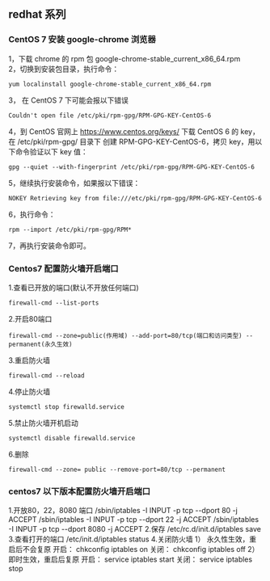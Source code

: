 
## redhat 系列

### CentOS 7 安装 google-chrome 浏览器
1，下载 chrome 的 rpm 包 google-chrome-stable_current_x86_64.rpm       
2，切换到安装包目录，执行命令：        

    yum localinstall google-chrome-stable_current_x86_64.rpm 
3， 在 CentOS 7 下可能会报以下错误  
    
    Couldn't open file /etc/pki/rpm-gpg/RPM-GPG-KEY-CentOS-6    
4，到 CentOS 官网上 https://www.centos.org/keys/ 下载 CentOS 6 的 key，在 /etc/pki/rpm-gpg/ 目录下 创建 RPM-GPG-KEY-CentOS-6，拷贝 key，用以下命令验证以下 key 值：

    gpg --quiet --with-fingerprint /etc/pki/rpm-gpg/RPM-GPG-KEY-CentOS-6
5，继续执行安装命令，如果报以下错误：   

    NOKEY Retrieving key from file:///etc/pki/rpm-gpg/RPM-GPG-KEY-CentOS-6
6，执行命令： 

    rpm --import /etc/pki/rpm-gpg/RPM*    
7，再执行安装命令即可。




### Centos7 配置防火墙开启端口
1.查看已开放的端口(默认不开放任何端口)

    firewall-cmd --list-ports
2.开启80端口

    firewall-cmd --zone=public(作用域) --add-port=80/tcp(端口和访问类型) --permanent(永久生效)
3.重启防火墙

    firewall-cmd --reload
4.停止防火墙

    systemctl stop firewalld.service
5.禁止防火墙开机启动

    systemctl disable firewalld.service
6.删除

    firewall-cmd --zone= public --remove-port=80/tcp --permanent

### centos7 以下版本配置防火墙开启端口
1.开放80，22，8080 端口
/sbin/iptables -I INPUT -p tcp --dport 80 -j ACCEPT
/sbin/iptables -I INPUT -p tcp --dport 22 -j ACCEPT
/sbin/iptables -I INPUT -p tcp --dport 8080 -j ACCEPT
2.保存
/etc/rc.d/init.d/iptables save
3.查看打开的端口
/etc/init.d/iptables status
4.关闭防火墙 
1） 永久性生效，重启后不会复原
开启： chkconfig iptables on
关闭： chkconfig iptables off
2） 即时生效，重启后复原
开启： service iptables start
关闭： service iptables stop

